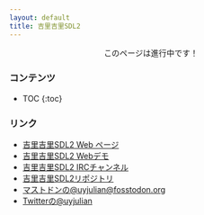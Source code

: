 ```yaml
---
layout: default
title: 吉里吉里SDL2
---
```


<div align="center">このページは進行中です！</div>

### コンテンツ
* TOC
{:toc}

### リンク
* [吉里吉里SDL2 Web ページ](https://krkrsdl2.github.io/krkrsdl2/)
* [吉里吉里SDL2 Webデモ](https://krkrsdl2.github.io/krkrsdl2-web-demo/)
* [吉里吉里SDL2 IRCチャンネル](https://web.libera.chat/#krkrsdl2)
* [吉里吉里SDL2リポジトリ](https://github.com/krkrsdl2/krkrsdl2)  
* [マストドンの@uyjulian@fosstodon.org](https://fosstodon.org/@uyjulian)  
* [Twitterの@uyjulian](https://twitter.com/uyjulian)  
